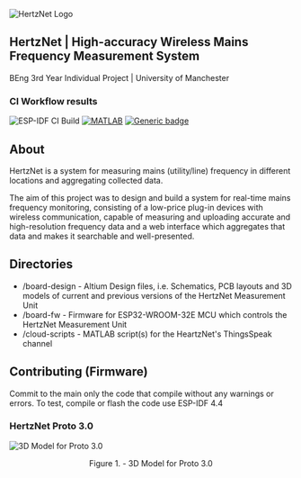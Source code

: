 ![HertzNet Logo](https://i.ibb.co/nDjV8Mm/Hertz-Net-Logo-blue-white.png)
## HertzNet | High-accuracy Wireless Mains Frequency Measurement System
BEng 3rd Year Individual Project | University of Manchester

### CI Workflow results

![ESP-IDF CI Build](https://github.com/karol-design/HertzNet/actions/workflows/esp-idf.yml/badge.svg) [![MATLAB](https://github.com/karol-design/HertzNet/actions/workflows/matlab.yml/badge.svg)](https://github.com/karol-design/HertzNet/actions/workflows/matlab.yml) [![Generic badge](https://img.shields.io/badge/Thingspeak_Dashboard_-running-green.svg)](https://thingspeak.com/channels/2033438)


## About 
HertzNet is a system for measuring mains (utility/line) frequency in different locations and aggregating collected data.

The aim of this project was to design and build a system for real-time mains frequency monitoring,
consisting of a low-price plug-in devices with wireless communication, capable of measuring and
uploading accurate and high-resolution frequency data and a web interface which aggregates that
data and makes it searchable and well-presented. 

## Directories
- /board-design - Altium Design files, i.e. Schematics, PCB layouts and 3D models of current and previous versions of the HertzNet Measurement Unit
- /board-fw - Firmware for ESP32-WROOM-32E MCU which controls the HertzNet Measurement Unit
- /cloud-scripts - MATLAB script(s) for the HeartzNet's ThingsSpeak channel

## Contributing (Firmware)
Commit to the main only the code that compile without any warnings or errors.
To test, compile or flash the code use ESP-IDF 4.4

### HertzNet Proto 3.0
![3D Model for Proto 3.0 ](https://i.ibb.co/s2QZTqT/f4-3-D-Model.png)

<center>Figure 1. - 3D Model for Proto 3.0</center>
